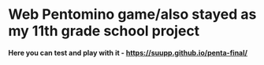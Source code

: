 # Web Pentomino game/also stayed as my 11th grade school project

**Here you can test and play with it - https://suupp.github.io/penta-final/**
